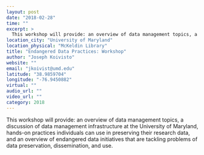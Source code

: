 ```yaml
---
layout: post
date: "2018-02-28"
time: ""
excerpt: >
  This workshop will provide: an overview of data management topics, a discussion of data management infrastructure at the University of ...
location_city: "University of Maryland"
location_physical: "McKeldin Library"
title: "Endangered Data Practices: Workshop"
author: "Joseph Koivisto"
website: ""
email: "jkoivist@umd.edu"
latitude: "38.9859704"
longitude: "-76.9450882"
virtual: ""
audio_url: ""
video_url: ""
category: 2018
---
```


This workshop will provide: an overview of data management topics, a discussion of data management infrastructure at the University of Maryland, hands-on practices individuals can use in preserving their research data, and an overview of endangered data initiatives that are tackling problems of data preservation, dissemination, and use.
